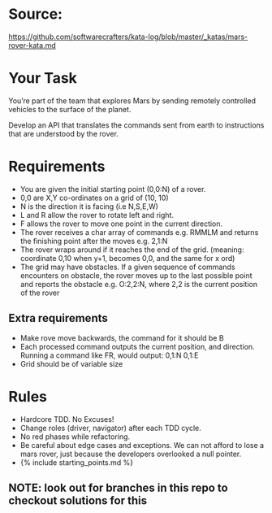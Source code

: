 # Source:
https://github.com/softwarecrafters/kata-log/blob/master/_katas/mars-rover-kata.md

# Your Task
You’re part of the team that explores Mars by sending remotely controlled vehicles to the surface of the planet. 

Develop an API that translates the commands sent from earth to instructions that are understood by the rover.

# Requirements
- You are given the initial starting point (0,0:N) of a rover.
- 0,0 are X,Y co-ordinates on a grid of (10, 10)
- N is the direction it is facing (i.e N,S,E,W)
- L and R allow the rover to rotate left and right.
- F allows the rover to move one point in the current direction.
- The rover receives a char array of commands e.g. RMMLM and returns the finishing point after the moves e.g. 2,1:N
- The rover wraps around if it reaches the end of the grid. (meaning: coordinate 0,10 when y+1, becomes 0,0, and the same for x ord)
- The grid may have obstacles. If a given sequence of commands encounters on obstacle, the rover moves up to the last possible point and reports the obstacle e.g. O:2,2:N, where 2,2 is the current position of the rover

## Extra requirements

- Make rove move backwards, the command for it should be B
- Each processed command outputs the current position, and direction. Running a command like FR, would output: 
    0,1:N
    0,1:E
- Grid should be of variable size


# Rules
- Hardcore TDD. No Excuses!
- Change roles (driver, navigator) after each TDD cycle.
- No red phases while refactoring.
- Be careful about edge cases and exceptions. We can not afford to lose a mars rover, just because the developers overlooked a null pointer.
- {% include starting_points.md %}

## NOTE: look out for branches in this repo to checkout solutions for this